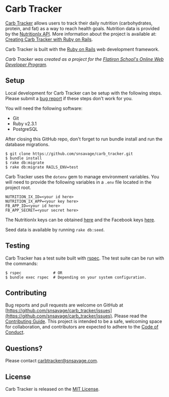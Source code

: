 # Carb Tracker

[Carb Tracker](https://carbtracker.herokuapp.com/static/index) allows users to
track their daily nutrition (carbohydrates, protein, and fat) as a way to reach
health goals.  Nutrition data is provided by the [NutritionIx
API](https://www.nutritionix.com/business/api).  More information about the
project is available at: [Creating Carb Tracker with Ruby on
Rails](https://www.snsavage.com/blog/2017/creatingcarbtrackerwithrubyonrails.html).

Carb Tracker is built with the [Ruby on Rails](http://rubyonrails.org) web
development framework.

*Carb Tracker was created as a project for the [Flatiron School's Online Web
Developer
Program](https://flatironschool.com/programs/online-web-developer-career-course/).*

## Setup
Local development for Carb Tracker can be setup with the following steps.  Please submit a [bug report](https://github.com/snsavage/carb_tracker/issues) if these steps don't work for you.

You will need the following software:

* Git
* Ruby v2.3.1
* PostgreSQL

After closing this GitHub repo, don't forget to run bundle install and run the database migrations.

```
$ git clone https://github.com/snsavage/carb_tracker.git
$ bundle install
$ rake db:migrate
$ rake db:migrate RAILS_ENV=test
```

Carb Tracker uses the ```dotenv``` gem to manage environment variables.  You will need to provide the following variables in a ```.env``` file located in the project root.

```
NUTRITION_IX_ID=<your id here>
NUTRITION_IX_APP=<your key here>
FB_APP_ID=<your id here>
FB_APP_SECRET=<your secret here>
```

The NutritionIx keys can be obtained [here](https://developer.nutritionix.com/) and the Facebook keys [here](https://developers.facebook.com).

Seed data is available by running ```rake db:seed```.

## Testing
Carb Tracker has a test suite built with [rspec](http://rspec.info).  The test suite can be run with the commands:

```
$ rspec              # OR
$ bundle exec rspec  # Depending on your system configuration. 
```

## Contributing

Bug reports and pull requests are welcome on GitHub at
[https://github.com/snsavage/carb_tracker/issues](https://github.com/snsavage/carb_tracker/issues).
Please read the [Contributing Guide](./CONTRIBUTING.md).  This project is
intended to be a safe, welcoming space for collaboration, and contributors are
expected to adhere to the [Code of Conduct](./CODE_OF_CONDUCT.md).

## Questions?
Please contact [carbtracker@snsavage.com](mailto:carbtracker@snsavage.com).

## License

Carb Tracker is released on the [MIT License](./LICENSE).

